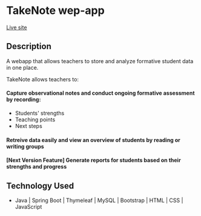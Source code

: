 # TakeNote wep-app


[Live site](https://takenote-web-app-production.up.railway.app/)

## Description

A webapp that allows teachers to store and analyze formative student data in one place.

TakeNote allows teachers to:

#### Capture observational notes and conduct ongoing formative assessment by recording:
- Students' strengths
- Teaching points
- Next steps

#### Retreive data easily and view an overview of students by reading or writing groups
#### [Next Version Feature] Generate reports for students based on their strengths and progress




## Technology Used

* Java | Spring Boot | Thymeleaf | MySQL | Bootstrap | HTML | CSS | JavaScript
